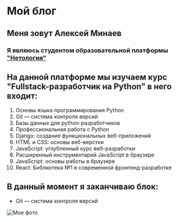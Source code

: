 # Мой блог
## Меня зовут Алексей Минаев
### Я являюсь студентом образовательной платформы ["Нетология"](netology.ru)

## На данной платформе мы изучаем курс "Fullstack-разработчик на Python" в него входит:
1. Основы языка программирования Python
2. Git — система контроля версий
3. Базы данных для python-разработчиков
4. Профессиональная работа с Python
5. Django: создание функциональных веб-приложений
6. HTML и CSS: основы веб-верстки
7. JavaScript: углубленный курс веб-разработки
8. Расширенный инструментарий JavaScript в браузере
9. JavaScript: основы работы в браузере
10. React: Библиотека №1 в современной фронтенд-разработке
    
## В данный момент я заканчиваю блок:
* Git — система контроля версий

![Мое фото](https://bugaga.ru/uploads/posts/2015-08/1439381968_foto-2-v-1-5.jpg)
